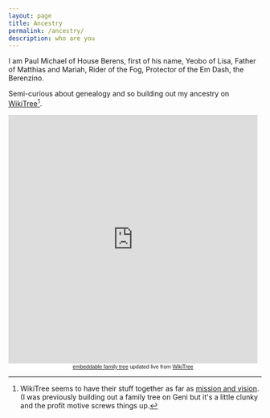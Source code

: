 ```yaml
---
layout: page
title: Ancestry
permalink: /ancestry/
description: who are you
---
```

I am Paul Michael of House Berens, first of his name, Yeobo of Lisa, Father of Matthias and Mariah, Rider of the Fog, Protector of the Em Dash, the Berenzino.

Semi-curious about genealogy and so building out my ancestry on <a href="https://www.WikiTree.com/" target="_blank">WikiTree</a>[^1]. 

[^1]:WikiTree seems to have their stuff together as far as <a href="https://www.wikitree.com/wiki/Help:About_WikiTree">mission and vision</a>. (I was previously building out a family tree on Geni but it's a little clunky and the profit motive screws things up.

<!-- Start Family Tree Widget -->
<iframe width="496" height="495" src="https://www.wikitree.com/treewidget/Berens-259/4" scrolling="no" frameborder="0" marginheight="0" marginwidth="0"></iframe>
<div style="width: 496px; padding: 0px; font-family: verdana, arial, sans-serif; font-size: 8pt; text-align: center; background-color: #ffffff;"><a href="https://www.WikiTree.com/about/family-tree-widgets.html">embeddable family tree</a> updated live from <a href="https://www.WikiTree.com/" target="WikiTree free online family tree">WikiTree</a></div>
<!-- End Family Tree Widget -->